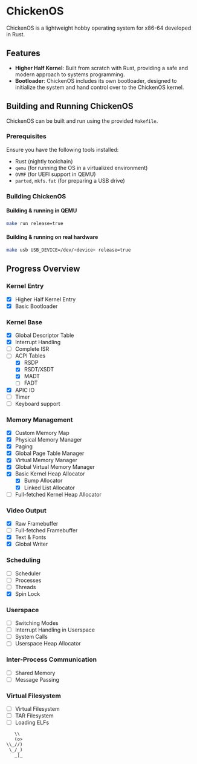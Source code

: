 # ChickenOS

ChickenOS is a lightweight hobby operating system for x86-64 developed in Rust.

## Features

- **Higher Half Kernel**: Built from scratch with Rust, providing a safe and modern approach to systems programming.
- **Bootloader**: ChickenOS includes its own bootloader, designed to initialize the system and hand control over to the ChickenOS kernel.

## Building and Running ChickenOS

ChickenOS can be built and run using the provided `Makefile`.

### Prerequisites

Ensure you have the following tools installed:

- Rust (nightly toolchain)
- `qemu` (for running the OS in a virtualized environment)
- `OVMF` (for UEFI support in QEMU)
- `parted`, `mkfs.fat` (for preparing a USB drive)

### Building ChickenOS

#### Building & running in QEMU
```bash
make run release=true
```

#### Building & running on real hardware
```bash
make usb USB_DEVICE=/dev/<device> release=true
```

## Progress Overview

### Kernel Entry 
- [x] Higher Half Kernel Entry 
- [x] Basic Bootloader

### Kernel Base 
- [x] Global Descriptor Table
- [x] Interrupt Handling
- [ ] Complete ISR
- [ ] ACPI Tables
    - [x] RSDP
    - [x] RSDT/XSDT
    - [x] MADT
    - [ ] FADT
- [x] APIC IO
- [ ] Timer
- [ ] Keyboard support

### Memory Management
- [x] Custom Memory Map
- [x] Physical Memory Manager
- [x] Paging
- [x] Global Page Table Manager
- [x] Virtual Memory Manager
- [x] Global Virtual Memory Manager 
- [x] Basic Kernel Heap Allocator 
    - [x] Bump Allocator
    - [x] Linked List Allocator
- [ ] Full-fetched Kernel Heap Allocator

### Video Output
- [x] Raw Framebuffer
- [ ] Full-fetched Framebuffer
- [x] Text & Fonts
- [x] Global Writer

### Scheduling
- [ ] Scheduler
- [ ] Processes
- [ ] Threads
- [x] Spin Lock

### Userspace
- [ ] Switching Modes
- [ ] Interrupt Handling in Userspace
- [ ] System Calls
- [ ] Userspace Heap Allocator

### Inter-Process Communication
- [ ] Shared Memory
- [ ] Message Passing

### Virtual Filesystem
- [ ] Virtual Filesystem
- [ ] TAR Filesystem
- [ ] Loading ELFs

```plaintext
   \\
   (o>
\\_//)
 \_/_)
   _|_
```
